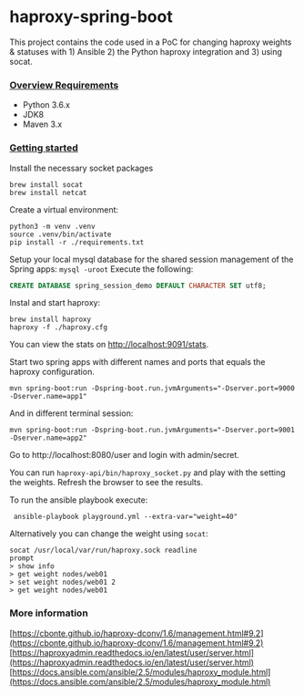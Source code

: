 # haproxy-spring-boot

This project contains the code used in a PoC for changing haproxy weights & statuses with 1) Ansible 2) the Python haproxy integration and 3) using socat.

### [Overview Requirements](#system-requirements)

- Python 3.6.x
- JDK8
- Maven 3.x

### [Getting started](#getting-started)
Install the necessary socket packages
```
brew install socat
brew install netcat
```
Create a virtual environment:
```
python3 -m venv .venv
source .venv/bin/activate
pip install -r ./requirements.txt
```
Setup your local mysql database for the shared session management of the Spring apps: 
`mysql -uroot`
Execute the following:
```sql
CREATE DATABASE spring_session_demo DEFAULT CHARACTER SET utf8;
```
Instal and start haproxy:
```
brew install haproxy
haproxy -f ./haproxy.cfg
```
You can view the stats on [http://localhost:9091/stats](http://localhost:9091/stats).

Start two spring apps with different names and ports that equals the haproxy configuration.
```
mvn spring-boot:run -Dspring-boot.run.jvmArguments="-Dserver.port=9000 -Dserver.name=app1"
```
And in different terminal session:
```
mvn spring-boot:run -Dspring-boot.run.jvmArguments="-Dserver.port=9001 -Dserver.name=app2"
```
Go to http://localhost:8080/user and login with admin/secret.

You can run `haproxy-api/bin/haproxy_socket.py` and play with the setting the weights. Refresh the browser to see the results. 

To run the ansible playbook execute:
```
 ansible-playbook playground.yml --extra-var="weight=40"
```
Alternatively you can change the weight using `socat`:
```
socat /usr/local/var/run/haproxy.sock readline
prompt
> show info
> get weight nodes/web01
> set weight nodes/web01 2
> get weight nodes/web01
```
### More information
[https://cbonte.github.io/haproxy-dconv/1.6/management.html#9.2](https://cbonte.github.io/haproxy-dconv/1.6/management.html#9.2)
[https://haproxyadmin.readthedocs.io/en/latest/user/server.html](https://haproxyadmin.readthedocs.io/en/latest/user/server.html)
[https://docs.ansible.com/ansible/2.5/modules/haproxy_module.html](https://docs.ansible.com/ansible/2.5/modules/haproxy_module.html)

